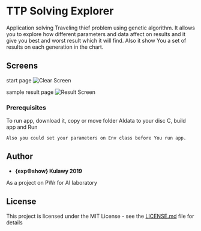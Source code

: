 # TTP Solving Explorer

Application solving Traveling thief problem using genetic algorithm. It allows you to explore how different parameters and data affect on results and it give you best and worst result which it will find. Also it show You a set of results on each generation in the chart.

## Screens

start page
![Clear Screen](https://i.ibb.co/4pq7Xgt/main.jpg )

sample result page
![Result Screen](https://i.ibb.co/XX36vJf/result-Screen.jpg)


### Prerequisites

To run app, download it, copy or move folder AIdata to your disc C, build app and Run

```
Also you could set your parameters on Env class before You run app.
```


## Author

* **{exp:copyright:show} Kulawy 2019**

As a project on PWr for AI laboratory 

## License

This project is licensed under the MIT License - see the [LICENSE.md](LICENSE.md) file for details




